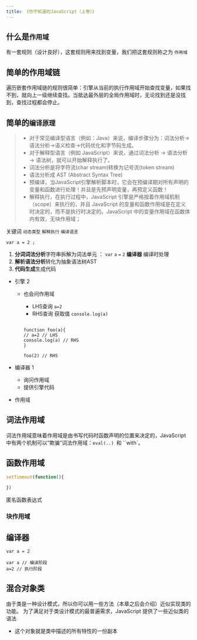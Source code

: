 ```yaml
---
title: 《你不知道的JavaScript（上卷）》
---
```


## 什么是`作用域`

有一套规则（设计良好），这套规则用来找到变量，我们把这套规则称之为 `作用域`

## 简单的作用域链

遍历嵌套作用域链的规则很简单：引擎从当前的执行作用域开始查找变量，如果找不到，就向上一级继续查找。当抵达最外层的全局作用域时，无论找到还是没找到，查找过程都会停止。

## 简单的`编译原理`

>- 对于常见编译型语言（例如：Java）来说，编译步骤分为：词法分析->语法分析->语义检查->代码优化和字节码生成。
>- 对于解释型语言（例如 JavaScript）来说，通过词法分析 -> 语法分析 -> 语法树，就可以开始解释执行了。
>- 词法分析是将字符流(char stream)转换为记号流(token stream)
>- 语法分析成 AST (Abstract Syntax Tree)
>- 预编译，当JavaScript引擎解析脚本时，它会在预编译期对所有声明的变量和函数进行处理！并且是先预声明变量，再预定义函数！
>- 解释执行，在执行过程中，JavaScript 引擎是严格按着作用域机制（scope）来执行的，并且 JavaScript 的变量和函数作用域是在定义时决定的，而不是执行时决定的。JavaScript 中的变量作用域在函数体内有效，无块作用域；
>

关键词 `动态类型` `解释执行` `编译语言`

```sj
var a = 2 ;
```

1. **分词词法分析**字符串拆解为词法单元 ： `var` `a` `=` `2`  **编译器** 编译时处理
2. **解析语法分析**转化为抽象语法树AST
3. **代码生成**生成代码

- 引擎 2

  - 也会问作用域

    - LHS查询 `a=2`
    - RHS查询 获取值  `console.log(a)`

    ```
    
    function foo(a){
    // a=2 // LHS
    console.log(a) // RHS
    }
    
    foo(2) // RHS
    ```

    

- 编译器  1

  - 询问作用域
  - 提供引擎代码

- 作用域

## 词法作用域

词法作用域意味着作用域是由书写代码时函数声明的位置来决定的，JavaScript 中有两个机制可以“欺骗”词法作用域：`eval(..) `和 ``with`。

## 函数作用域

```js
setTimeout(function(){
    
})
```

匿名函数表达式

### 块作用域

## 编译器

```
var a = 2

var a // 编译阶段
a=2 // 执行阶段
```

## 混合对象类

由于类是一种设计模式，所以你可以用一些方法（本章之后会介绍）近似实现类的功能。
为了满足对于类设计模式的最普遍需求，JavaScript 提供了一些近似类的语法

- 这个对象就是类中描述的所有特性的一份副本